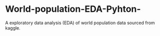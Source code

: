 # World-population-EDA-Pyhton-
A exploratory data analysis (EDA) of world population data sourced from kaggle.
